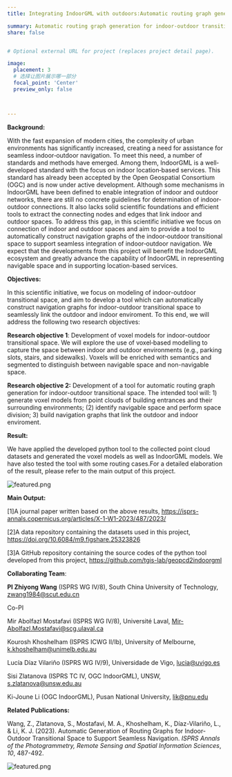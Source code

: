 ```yaml
---
title: Integrating IndoorGML with outdoors:Automatic routing graph generation for indoor‐outdoor transitional space for seamless navigation

summary: Automatic routing graph generation for indoor‐outdoor transitional space for seamless navigation This project is funded by ISRPS https://www.isprs.org/society/si/default.aspx
share: false


# Optional external URL for project (replaces project detail page).

image:
  placement: 3
  # 选择让图片展示哪一部分
  focal_point: 'Center'  
  preview_only: false



---
```


**Background:**

With the fast expansion of modern cities, the complexity of urban environments has significantly increased, creating a need for assistance for seamless indoor‐outdoor navigation. To meet this need, a number of standards and methods have emerged. Among them, IndoorGML is a well‐developed standard with the focus on indoor location‐based services. This standard has already been accepted by the Open Geospatial Consortium (OGC) and is now under active development. Although some mechanisms in IndoorGML have been defined to enable integration of indoor and outdoor networks, there are still no concrete guidelines for determination of indoor‐outdoor connections. It also lacks solid scientific foundations and efficient tools to extract the connecting nodes and edges that link indoor and outdoor spaces. To address this gap, in this scientific initiative we focus on connection of indoor and outdoor spaces and aim to provide a tool to automatically construct navigation graphs of the indoor‐outdoor transitional space to support seamless integration of indoor‐outdoor navigation. We expect that the developments from this project will benefit the IndoorGML ecosystem and greatly advance the capability of IndoorGML in representing navigable space and in supporting location-based services.

 

**Objectives:**

In this scientific initiative, we focus on modeling of indoor-outdoor transitional space, and aim to develop a tool which can automatically construct navigation graphs for indoor-outdoor transitional space to seamlessly link the outdoor and indoor enviroment. To this end, we will address the following two research objectives: 

**Research objective 1**: Development of voxel models for indoor-outdoor transitional space. We will explore the use of voxel‐based modelling to capture the space between indoor and outdoor environments (e.g., parking slots, stairs, and sidewalks). Voxels will be enriched with semantics and segmented to distinguish between navigable space and non-navigable space.

**Research objective 2:** Development of a tool for automatic routing graph generation for indoor-outdoor transitional space. The intended tool will: 1) generate voxel models from point clouds of building entrances and their surrounding environments; (2) identify navigable space and perform space division; 3) build navigation graphs that link the outdoor and indoor enviroment. 



**Result:**

We have applied the developed python tool to the collected point cloud datasets and generated the voxel models as well as IndoorGML models. We have also tested the tool with some routing cases.For a detailed elaboration of the result, please refer to the main output of this project.

![featured.png](/project_image/result1.png)
 


 **Main Output:**
 
 [1]A journal paper written based on the above results, https://isprs-annals.copernicus.org/articles/X-1-W1-2023/487/2023/
 
 [2]A data repository containing the datasets used in this project, https://doi.org/10.6084/m9.figshare.25323826
 
 [3]A GitHub repository containing the source codes of the python tool developed from this project, https://github.com/tgis-lab/geopcd2indoorgml
 
 
 
 **Collaborating Team**:

 

**PI Zhiyong Wang** (ISPRS WG IV/8), South China University of Technology, zwang1984@scut.edu.cn

Co-PI

Mir Abolfazl Mostafavi (ISPRS WG IV/8), Université Laval, Mir-Abolfazl.Mostafavi@scg.ulaval.ca

Kourosh Khoshelham (ISPRS ICWG II/Ib), University of Melbourne, k.khoshelham@unimelb.edu.au

Lucía Díaz Vilariño (ISPRS WG IV/9), Universidade de Vigo, lucia@uvigo.es

Sisi Zlatanova (ISPRS TC IV, OGC IndoorGML), UNSW, s.zlatanova@unsw.edu.au

Ki-Joune Li (OGC IndoorGML), Pusan National University, lik@pnu.edu


**Related Publications:**

 Wang, Z., Zlatanova, S., Mostafavi, M. A., Khoshelham, K., Díaz-Vilariño, L., & Li, K. J. (2023). Automatic Generation of Routing Graphs for Indoor-Outdoor Transitional Space to Support Seamless Navigation. *ISPRS Annals of the Photogrammetry, Remote Sensing and Spatial Information Sciences*, *10*, 487-492.

 ![featured.png](/project_image/isprs.png)